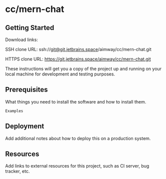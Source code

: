 # cc/mern-chat



## Getting Started

Download links:

SSH clone URL: ssh://git@git.jetbrains.space/aimway/cc/mern-chat.git

HTTPS clone URL: https://git.jetbrains.space/aimway/cc/mern-chat.git



These instructions will get you a copy of the project up and running on your local machine for development and testing purposes.

## Prerequisites

What things you need to install the software and how to install them.

```
Examples
```

## Deployment

Add additional notes about how to deploy this on a production system.

## Resources

Add links to external resources for this project, such as CI server, bug tracker, etc.
